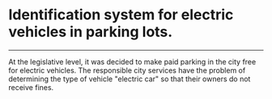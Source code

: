 # Identification system for electric vehicles in parking lots.
---
At the legislative level, it was decided to make paid parking in the city free for electric vehicles. The responsible city services have the problem of determining the type of vehicle "electric car" so that their owners do not receive fines.
